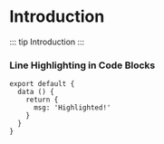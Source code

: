 # Introduction



::: tip
Introduction
:::

<h3>Line Highlighting in Code Blocks</h3>

``` js{4}
export default {
  data () {
    return {
      msg: 'Highlighted!'
    }
  }
}
```
